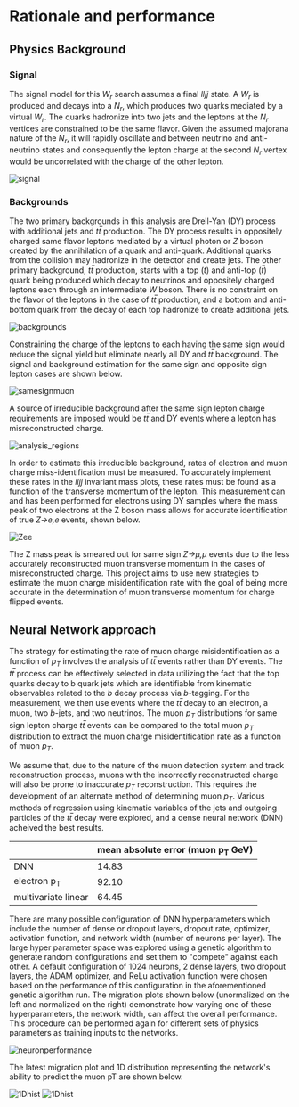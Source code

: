 # Rationale and performance

## Physics Background

### Signal

The signal model for this *W<sub>r</sub>* search assumes a final *lljj* state. A *W<sub>r</sub>* is produced and decays into a *N<sub>r</sub>*, which produces two quarks mediated by a virtual *W<sub>r</sub>*. The quarks hadronize into two jets and the leptons at the *N<sub>r</sub>* vertices are constrained to be the same flavor. Given the assumed majorana nature of the *N<sub>r</sub>*, it will rapidly oscillate and between neutrino and anti-neutrino states and consequently the lepton charge at the second *N<sub>r</sub>* vertex would be uncorrelated with the charge of the other lepton.

![signal](figs/signal.png)

### Backgrounds

The two primary backgrounds in this analysis are Drell-Yan (DY) process with additional jets and *tt̅* production. The DY process results in oppositely charged same flavor leptons mediated by a virtual photon or *Z* boson created by the annihilation of a quark and anti-quark. Additional quarks from the collision may hadronize in the detector and create jets. The other primary background, *tt̅* production, starts with a top (*t*) and anti-top (*t̅*) quark being produced which decay to neutrinos and oppositely charged leptons each through an intermediate *W* boson. There is no constraint on the flavor of the leptons in the case of *tt̅* production, and a bottom and anti-bottom quark from the decay of each top hadronize to create additional jets.

![backgrounds](figs/backgrounds.png)

Constraining the charge of the leptons to each having the same sign would reduce the signal yield but eliminate nearly all DY and *tt̅* background. The signal and background estimation for the same sign and opposite sign lepton cases are shown below.

![samesignmuon](figs/mumu.png)

A source of irreducible background after the same sign lepton charge requirements are imposed would be *tt̅* and DY events where a lepton has misreconstructed charge.

![analysis_regions](figs/analysisregions.png)

In order to estimate this irreducible background, rates of electron and muon charge miss-identification must be measured. To accurately implement these rates in the *lljj* invariant mass plots, these rates must be found as a function of the transverse momentum of the lepton. This measurement can and has been performed for electrons using DY samples where the mass peak of two electrons at the Z boson mass allows for accurate identification of true *Z→e,e* events, shown below.

![Zee](figs/OppoSignMassHisto.png)

The Z mass peak is smeared out for same sign *Z→μ,μ* events due to the less accurately reconstructed muon transverse momentum in the cases of misreconstructed charge. This project aims to use new strategies to estimate the muon charge misidentification rate with the goal of being more accurate in the determination of muon transverse momentum for charge flipped events.


## Neural Network approach

The strategy for estimating the rate of muon charge misidentification as a function of *p<sub>T</sub>* involves the analysis of *tt̅* events rather than DY events. The *tt̅* process can be effectively selected in data utilizing the fact that the top quarks decay to b quark jets which are identifiable from kinematic observables related to the *b* decay process via *b*-tagging. For the measurement, we then use events where the *tt̅* decay to an electron, a muon, two *b*-jets, and two neutrinos. The muon *p<sub>T</sub>* distributions for same sign lepton charge *tt̅* events can be compared to the total muon *p<sub>T</sub>* distribution to extract the muon charge misidentification rate as a function of muon *p<sub>T</sub>*. 

We assume that, due to the nature of the muon detection system and track reconstruction process, muons with the incorrectly reconstructed charge will also be prone to inaccurate *p<sub>T</sub>* reconstruction. This requires the development of an alternate method of determining muon *p<sub>T</sub>*. Various methods of regression using kinematic variables of the jets and outgoing particles of the *tt̅* decay were explored, and a dense neural network (DNN) acheived the best results. 

|       | mean absolute error (muon p<sub>T</sub> GeV) |
| ----------- | ----------- |
| DNN      | 14.83       |
| electron p<sub>T</sub>   | 92.10        |
| multivariate linear | 64.45        |

There are many possible configuration of DNN hyperparameters which include the number of dense or dropout layers, dropout rate, optimizer, activation function, and network width (number of neurons per layer). The large hyper parameter space was explored using a genetic algorithm to generate random configurations and set them to "compete" against each other. A default configuration of 1024 neurons, 2 dense layers, two dropout layers, the ADAM optimizer, and ReLu activation function were chosen based on the performance of this configuration in the aforementioned genetic algorithm run. The migration plots shown below (unormalized on the left and normalized on the right) demonstrate how varying one of these hyperparameters, the network width, can affect the overall performance. This procedure can be performed again for different sets of physics parameters as training inputs to the networks. 

![neuronperformance](figs/neurons.png)

The latest migration plot and 1D distribution representing the network's ability to predict the muon pT are shown below.

![1Dhist](figs/1DmuonHist.png)
![1Dhist](figs/normed2Dhist.png)


